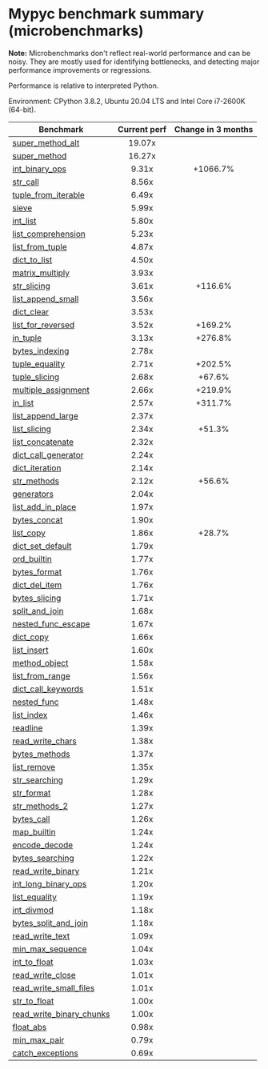# Mypyc benchmark summary (microbenchmarks)

**Note:** Microbenchmarks don't reflect real-world performance and can be noisy.
           They are mostly used for identifying bottlenecks, and detecting major performance
           improvements or regressions.

Performance is relative to interpreted Python.

Environment: CPython 3.8.2, Ubuntu 20.04 LTS and Intel Core i7-2600K (64-bit).

| Benchmark | Current perf | Change in 3 months |
| --- | :---: | :---: |
| [super_method_alt](benchmarks/super_method_alt.md) | 19.07x |  |
| [super_method](benchmarks/super_method.md) | 16.27x |  |
| [int_binary_ops](benchmarks/int_binary_ops.md) | 9.31x | +1066.7% |
| [str_call](benchmarks/str_call.md) | 8.56x |  |
| [tuple_from_iterable](benchmarks/tuple_from_iterable.md) | 6.49x |  |
| [sieve](benchmarks/sieve.md) | 5.99x |  |
| [int_list](benchmarks/int_list.md) | 5.80x |  |
| [list_comprehension](benchmarks/list_comprehension.md) | 5.23x |  |
| [list_from_tuple](benchmarks/list_from_tuple.md) | 4.87x |  |
| [dict_to_list](benchmarks/dict_to_list.md) | 4.50x |  |
| [matrix_multiply](benchmarks/matrix_multiply.md) | 3.93x |  |
| [str_slicing](benchmarks/str_slicing.md) | 3.61x | +116.6% |
| [list_append_small](benchmarks/list_append_small.md) | 3.56x |  |
| [dict_clear](benchmarks/dict_clear.md) | 3.53x |  |
| [list_for_reversed](benchmarks/list_for_reversed.md) | 3.52x | +169.2% |
| [in_tuple](benchmarks/in_tuple.md) | 3.13x | +276.8% |
| [bytes_indexing](benchmarks/bytes_indexing.md) | 2.78x |  |
| [tuple_equality](benchmarks/tuple_equality.md) | 2.71x | +202.5% |
| [tuple_slicing](benchmarks/tuple_slicing.md) | 2.68x | +67.6% |
| [multiple_assignment](benchmarks/multiple_assignment.md) | 2.66x | +219.9% |
| [in_list](benchmarks/in_list.md) | 2.57x | +311.7% |
| [list_append_large](benchmarks/list_append_large.md) | 2.37x |  |
| [list_slicing](benchmarks/list_slicing.md) | 2.34x | +51.3% |
| [list_concatenate](benchmarks/list_concatenate.md) | 2.32x |  |
| [dict_call_generator](benchmarks/dict_call_generator.md) | 2.24x |  |
| [dict_iteration](benchmarks/dict_iteration.md) | 2.14x |  |
| [str_methods](benchmarks/str_methods.md) | 2.12x | +56.6% |
| [generators](benchmarks/generators.md) | 2.04x |  |
| [list_add_in_place](benchmarks/list_add_in_place.md) | 1.97x |  |
| [bytes_concat](benchmarks/bytes_concat.md) | 1.90x |  |
| [list_copy](benchmarks/list_copy.md) | 1.86x | +28.7% |
| [dict_set_default](benchmarks/dict_set_default.md) | 1.79x |  |
| [ord_builtin](benchmarks/ord_builtin.md) | 1.77x |  |
| [bytes_format](benchmarks/bytes_format.md) | 1.76x |  |
| [dict_del_item](benchmarks/dict_del_item.md) | 1.76x |  |
| [bytes_slicing](benchmarks/bytes_slicing.md) | 1.71x |  |
| [split_and_join](benchmarks/split_and_join.md) | 1.68x |  |
| [nested_func_escape](benchmarks/nested_func_escape.md) | 1.67x |  |
| [dict_copy](benchmarks/dict_copy.md) | 1.66x |  |
| [list_insert](benchmarks/list_insert.md) | 1.60x |  |
| [method_object](benchmarks/method_object.md) | 1.58x |  |
| [list_from_range](benchmarks/list_from_range.md) | 1.56x |  |
| [dict_call_keywords](benchmarks/dict_call_keywords.md) | 1.51x |  |
| [nested_func](benchmarks/nested_func.md) | 1.48x |  |
| [list_index](benchmarks/list_index.md) | 1.46x |  |
| [readline](benchmarks/readline.md) | 1.39x |  |
| [read_write_chars](benchmarks/read_write_chars.md) | 1.38x |  |
| [bytes_methods](benchmarks/bytes_methods.md) | 1.37x |  |
| [list_remove](benchmarks/list_remove.md) | 1.35x |  |
| [str_searching](benchmarks/str_searching.md) | 1.29x |  |
| [str_format](benchmarks/str_format.md) | 1.28x |  |
| [str_methods_2](benchmarks/str_methods_2.md) | 1.27x |  |
| [bytes_call](benchmarks/bytes_call.md) | 1.26x |  |
| [map_builtin](benchmarks/map_builtin.md) | 1.24x |  |
| [encode_decode](benchmarks/encode_decode.md) | 1.24x |  |
| [bytes_searching](benchmarks/bytes_searching.md) | 1.22x |  |
| [read_write_binary](benchmarks/read_write_binary.md) | 1.21x |  |
| [int_long_binary_ops](benchmarks/int_long_binary_ops.md) | 1.20x |  |
| [list_equality](benchmarks/list_equality.md) | 1.19x |  |
| [int_divmod](benchmarks/int_divmod.md) | 1.18x |  |
| [bytes_split_and_join](benchmarks/bytes_split_and_join.md) | 1.18x |  |
| [read_write_text](benchmarks/read_write_text.md) | 1.09x |  |
| [min_max_sequence](benchmarks/min_max_sequence.md) | 1.04x |  |
| [int_to_float](benchmarks/int_to_float.md) | 1.03x |  |
| [read_write_close](benchmarks/read_write_close.md) | 1.01x |  |
| [read_write_small_files](benchmarks/read_write_small_files.md) | 1.01x |  |
| [str_to_float](benchmarks/str_to_float.md) | 1.00x |  |
| [read_write_binary_chunks](benchmarks/read_write_binary_chunks.md) | 1.00x |  |
| [float_abs](benchmarks/float_abs.md) | 0.98x |  |
| [min_max_pair](benchmarks/min_max_pair.md) | 0.79x |  |
| [catch_exceptions](benchmarks/catch_exceptions.md) | 0.69x |  |
